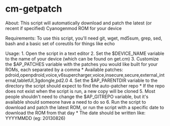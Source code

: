 cm-getpatch
========

About: This script will automatically download and patch the latest (or recent if specified) Cyanogenmod ROM for your device

Requirements: To use this script, you'll need git, wget, md5sum, grep, sed, bash and a basic set of coreutils for things like echo

Usage:
    1. Open the script in a text editor
    2. Set the $DEVICE_NAME variable to the name of your device (which can be found on get.cm)
    3. Customize the $AP_PATCHES variable with the patches you would like built for your ROMs, each separated by a comma
        * Available patches: pdroid,openpdroid,voice,v6supercharger,voice,insecure,secure,external_internal,tabletUI,3gdongle,pd2.0
    4. Set the $AP_PARENTDIR variable to the directory the script should expect to find the auto-patcher repo
        * If the repo does not exist when the script is run, a new copy will be cloned
    5. Most people shouldn't need to change the $AP_GITREPO variable, but it's available should someone have a need to do so
    6. Run the script to download and patch the latest ROM, or run the script with a specific date to download the ROM from that day
        * The date should be written like: YYYYMMDD (eg: 20130826)
